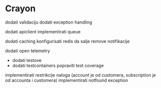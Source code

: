 # Crayon


dodati validaciju
dodati exception handling

dodati apiclient
implementirati queue

dodati caching
konfigurisati redis da salje remove notifikacije

dodati open telemetry

* dodati testove
* dodati testcontainers
popraviti test coverage

implementirati restrikcije naloga (account je od customera, subscription je od accounta i customera)
implementirati notfound exception
